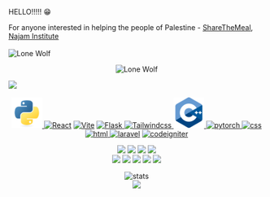 HELLO!!!!! 😁
 <p>
For anyone interested in helping the people of Palestine -
    <a href="https://sharethemeal.org/en-us/campaigns/palestine11?#">ShareTheMeal</a>, <a href="https://partners.getmoredonations.org/campaign/gaza/FUNJEDDHAHX/">Najam Institute</a> <br> <br>
     <img src="https://upload.wikimedia.org/wikipedia/commons/7/75/Flag_of_Palestine.png" alt="Lone Wolf" width= "60" height="40"/>
   </p>
<body>

<p align="center"> 
  <p align="center"> 
  <img src="https://github.com/SumaiyaTarannumNoor/MISabic/blob/main/gifs/16.gif" alt="Lone Wolf" width= "800" height="400"/>
 

 ![](https://github-profile-trophy.vercel.app/?username=SumaiyaTarannumNoor&theme=onestar&no-frame=true&no-bg=false&margin-w=4)

 
<p align="center"> 
   <a href="https://www.python.org" target="_blank"> <img src="https://raw.githubusercontent.com/devicons/devicon/master/icons/python/python-original.svg" alt="python" width="60" height="60"/> </a>
 <a href="https://reactjs.org/" target="_blank"> <img src="https://github.com/SumaiyaTarannumNoor/MISabic/blob/main/react.png" alt="React" width="60" height="60"/></a>
 <a href="https://vite.dev/" target="_blank"> <img src="https://vite.dev/logo.svg" alt="Vite" width="60" height="60"/></a>
 <a href="https://flask.palletsprojects.com/en/3.0.x/" target="_blank"> <img src="https://flask.palletsprojects.com/en/stable/_images/flask-name.svg" alt="Flask" width="110" height="60"/> </a>
 <a href="https://tailwindcss.com/" target="_blank"> <img src="https://getlogovector.com/wp-content/uploads/2021/01/tailwind-css-logo-vector.png" alt="Tailwindcss" width="110" height="60"/> </a>
<!--    <a href="https://www.cprogramming.com/" target="_blank"> <img src="https://raw.githubusercontent.com/devicons/devicon/master/icons/c/c-original.svg" alt="c" width="60" height="60"/> </a>  -->
   <a href="https://www.w3schools.com/cpp/" target="_blank"> <img src="https://raw.githubusercontent.com/devicons/devicon/master/icons/cplusplus/cplusplus-original.svg" alt="cplusplus" width="60" height="60"/> </a>
   <a href="https://pytorch.org/" target="_blank"><img src="https://www.vectorlogo.zone/logos/pytorch/pytorch-icon.svg" alt="pytorch" width="60" height="60"/>
   <a href="https://www.w3.org/Style/CSS/Overview.en.html" target="_blank"> <img src="https://upload.wikimedia.org/wikipedia/commons/thumb/d/d5/CSS3_logo_and_wordmark.svg/1200px-CSS3_logo_and_wordmark.svg.png" alt="css" width="60" height="60"/> </a>
   <a href="https://html.com/" target="_blank"> <img src="https://upload.wikimedia.org/wikipedia/commons/thumb/6/61/HTML5_logo_and_wordmark.svg/660px-HTML5_logo_and_wordmark.svg.png" alt="html" width="60" height="60"/> </a>
   <a href="https://laravel.com/" target="_blank"> <img src="https://upload.wikimedia.org/wikipedia/commons/thumb/9/9a/Laravel.svg/1200px-Laravel.svg.png" alt="laravel" width="60" height="60"/></a>
   <a href="https://www.codeigniter.com/" target="_blank"> <img src="https://cdn.freebiesupply.com/logos/large/2x/codeigniter-logo-png-transparent.png" alt="codeigniter" width="60" height="60"/></a>
   
  </p>
 <p align="center">
 <img src="https://img.shields.io/badge/PyTorch-%23EE4C2C.svg?style=for-the-badge&logo=PyTorch&logoColor=white" />
 <img src="https://img.shields.io/badge/numpy-%23013243.svg?style=for-the-badge&logo=numpy&logoColor=white" />
 <img src="https://img.shields.io/badge/pandas-%23150458.svg?style=for-the-badge&logo=pandas&logoColor=white" />
 <img src="https://img.shields.io/badge/react-%2320232a.svg?style=for-the-badge&logo=react&logoColor=%2361DAFB" /><br>
 <img src="https://img.shields.io/badge/mysql-%2300f.svg?style=for-the-badge&logo=mysql&logoColor=white" />
 <img src="https://img.shields.io/badge/bootstrap-%23563D7C.svg?style=for-the-badge&logo=bootstrap&logoColor=white" />
 <img src="https://img.shields.io/badge/latex-%23008080.svg?style=for-the-badge&logo=latex&logoColor=white" />
 <img src="https://img.shields.io/badge/github-%23121011.svg?style=for-the-badge&logo=github&logoColor=white" />
 <img src="https://img.shields.io/badge/laravel-%23FF2D20.svg?style=for-the-badge&logo=laravel&logoColor=white" />

 </p>
</p>
</body>

<!--
**SumaiyaTarannumNoor/SumaiyaTarannumNoor** is a ✨ _special_ ✨ repository because its `README.md` (this file) appears on your GitHub profile.

Here are some ideas to get you started:

- 🔭 I’m currently working on ...
- 🌱 I’m currently learning ...
- 👯 I’m looking to collaborate on ...
- 🤔 I’m looking for help with ...
- 💬 Ask me about ...
- 📫 How to reach me: ...
- 😄 Pronouns: ...
- ⚡ Fun fact: ...
-->
<div align="center"> 
<!-- <img height="200px" src="https://github-readme-stats.vercel.app/api?username=sumaiyatarannumnoor&show_icons=true&include_all_commits=true&theme=algolia&hide_border=true" alt="stats" />" -->
 <img height="200px" src="https://github-readme-stats.vercel.app/api?username=sumaiyatarannumnoor&show_icons=true&include_all_commits=true&bg_color=90,071c4d,002d97&title_color=175cff&text_color=fff" alt="stats" />
<br>
 <img height="200px" src="https://github-readme-stats.vercel.app/api/top-langs/?username=sumaiyatarannumnoor&&bg_color=90,071c4d,002d97&title_color=175cff&text_color=fff&title_weight=400&font_weight=600&font_size=10px&layout=compact">
</div>

<!--<div>
 <a href="https://github.com/sumaiyatarannumnoor?tab=repositories"><img alt="" src="https://github-readme-activity-graph.vercel.app/graph?username=sumaiyatarannumnoor&&bg_color=071c4d&title_color=175cff&color=FFFFFF&text_color=FFFFFF&line=175cff&point=FFFFFF&hide_border=truetitle_weight=400&font_weight=600&font_size=10px&layout=compact" /></a>
</div>-->

<div>

 
<!-- 
 <img src="https://img.shields.io/badge/mysql-%2300f.svg?style=for-the-badge&logo=mysql&logoColor=white" />
 <img src="https://img.shields.io/badge/bootstrap-%23563D7C.svg?style=for-the-badge&logo=bootstrap&logoColor=white" />
 <img src="https://img.shields.io/badge/latex-%23008080.svg?style=for-the-badge&logo=latex&logoColor=white" />
 <img src="https://img.shields.io/badge/numpy-%23013243.svg?style=for-the-badge&logo=numpy&logoColor=white" />
 <img src="https://img.shields.io/badge/pandas-%23150458.svg?style=for-the-badge&logo=pandas&logoColor=white" />
 <img src="https://img.shields.io/badge/PyTorch-%23EE4C2C.svg?style=for-the-badge&logo=PyTorch&logoColor=white" />
 <img src="https://img.shields.io/badge/github-%23121011.svg?style=for-the-badge&logo=github&logoColor=white" />
 <img src="https://img.shields.io/badge/laravel-%23FF2D20.svg?style=for-the-badge&logo=laravel&logoColor=white" />
 <img src="https://img.shields.io/badge/react-%2320232a.svg?style=for-the-badge&logo=react&logoColor=%2361DAFB" />
 <img src="https://img.shields.io/badge/Firebase-039BE5?style=for-the-badge&logo=Firebase&logoColor=white" />
 <img src="https://img.shields.io/badge/MongoDB-%234ea94b.svg?style=for-the-badge&logo=mongodb&logoColor=white" />
 <img src="https://img.shields.io/badge/ResearchGate-00CCBB?style=for-the-badge&logo=ResearchGate&logoColor=white" />
 <img src="https://img.shields.io/badge/Coursera-%230056D2.svg?style=for-the-badge&logo=Coursera&logoColor=white" />
 <img src="https://img.shields.io/badge/Duolingo-%234DC730.svg?style=for-the-badge&logo=Duolingo&logoColor=white" />
 <img src="https://img.shields.io/badge/adobe%20photoshop-%2331A8FF.svg?style=for-the-badge&logo=adobe%20photoshop&logoColor=white" />
 <img src="https://img.shields.io/badge/figma-%23F24E1E.svg?style=for-the-badge&logo=figma&logoColor=white" />
 <img src="https://img.shields.io/badge/CodeChef-%23964B00.svg?style=for-the-badge&logo=CodeChef&logoColor=white" />
 <img src="https://img.shields.io/badge/Codeforces-445f9d?style=for-the-badge&logo=Codeforces&logoColor=white" />
 <img src="https://img.shields.io/badge/HackerEarth-%232C3454.svg?&style=for-the-badge&logo=HackerEarth&logoColor=Blue" />
 <img src="https://img.shields.io/badge/LeetCode-000000?style=for-the-badge&logo=LeetCode&logoColor=#d16c06" />

 <img src="https://img.shields.io/badge/Codecademy-FFF0E5?style=for-the-badge&logo=codecademy&logoColor=1F243A" />

 <img src="https://img.shields.io/badge/Datacamp-05192D?style=for-the-badge&logo=datacamp&logoColor=03E860" />

 <img src="https://img.shields.io/badge/.NET-5C2D91?style=for-the-badge&logo=.net&logoColor=white" />

 <img src="https://img.shields.io/badge/django-%23092E20.svg?style=for-the-badge&logo=django&logoColor=white" />
 <img src="https://img.shields.io/badge/express.js-%23604d59.svg?style=for-the-badge&logo=express&logoColor=%2361DAFB" />
 <img src="https://img.shields.io/badge/flask-%23000.svg?style=for-the-badge&logo=flask&logoColor=white" />
 <img src="https://img.shields.io/badge/node.js-6DA55F?style=for-the-badge&logo=node.js&logoColor=white" />
 <img src="https://img.shields.io/badge/react-%2320232a.svg?style=for-the-badge&logo=react&logoColor=%2361DAFB" />
 <img src="https://img.shields.io/badge/redux-%23593d88.svg?style=for-the-badge&logo=redux&logoColor=white" />
 <img src="https://img.shields.io/badge/Socket.io-black?style=for-the-badge&logo=socket.io&badgeColor=010101" />
 <img src="https://img.shields.io/badge/nVIDIA-%2376B900.svg?style=for-the-badge&logo=nVIDIA&logoColor=white" />
 <img src="https://img.shields.io/badge/Cloudflare-F38020?style=for-the-badge&logo=Cloudflare&logoColor=white" />
 <img src="https://img.shields.io/badge/firebase-%23039BE5.svg?style=for-the-badge&logo=firebase" />
 <img src="https://img.shields.io/badge/GoogleCloud-%234285F4.svg?style=for-the-badge&logo=google-cloud&logoColor=white" />
 <img src="https://img.shields.io/badge/heroku-%23430098.svg?style=for-the-badge&logo=heroku&logoColor=white" />
 <img src="https://img.shields.io/badge/Oracle-F80000?style=for-the-badge&logo=oracle&logoColor=white" />
 
 <img src="https://img.shields.io/badge/kotlin-%237F52FF.svg?style=for-the-badge&logo=kotlin&logoColor=white" />
 <img src="https://img.shields.io/badge/swift-F54A2A?style=for-the-badge&logo=swift&logoColor=white" />
 <img src="https://img.shields.io/badge/typescript-%23007ACC.svg?style=for-the-badge&logo=typescript&logoColor=white" />

 <img src="https://img.shields.io/badge/scikit--learn-%23F7931E.svg?style=for-the-badge&logo=scikit-learn&logoColor=white" />
 <img src="https://img.shields.io/badge/SciPy-%230C55A5.svg?style=for-the-badge&logo=scipy&logoColor=%white" />
 <img src="https://img.shields.io/badge/Linux-FCC624?style=for-the-badge&logo=linux&logoColor=black" />

 <img src="https://img.shields.io/badge/gitlab-%23181717.svg?style=for-the-badge&logo=gitlab&logoColor=white" /> -->
</div> 

